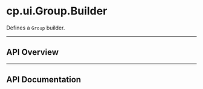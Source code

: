 # cp.ui.Group.Builder

Defines a `Group` builder.

---

## API Overview

---

## API Documentation

